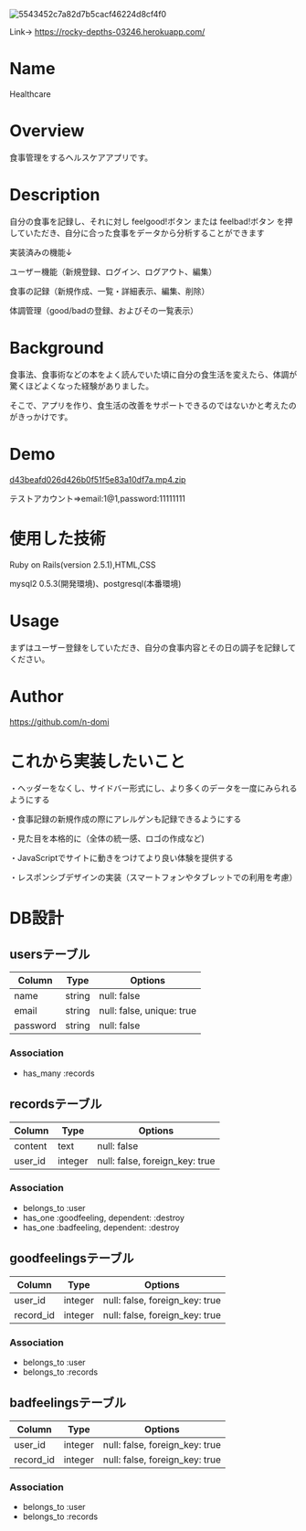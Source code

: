 ![5543452c7a82d7b5cacf46224d8cf4f0](https://user-images.githubusercontent.com/59164751/76047940-a1fb4e80-5fa7-11ea-8bed-99e7399fdaca.jpg)


Link→  https://rocky-depths-03246.herokuapp.com/

# Name

Healthcare

# Overview

食事管理をするヘルスケアアプリです。

# Description

自分の食事を記録し、それに対し feelgood!ボタン または feelbad!ボタン を押していただき、自分に合った食事をデータから分析することができます

実装済みの機能↓

ユーザー機能（新規登録、ログイン、ログアウト、編集） 

食事の記録（新規作成、一覧・詳細表示、編集、削除） 

体調管理（good/badの登録、およびその一覧表示） 

# Background

食事法、食事術などの本をよく読んでいた頃に自分の食生活を変えたら、体調が驚くほどよくなった経験がありました。

そこで、アプリを作り、食生活の改善をサポートできるのではないかと考えたのがきっかけです。

# Demo

[d43beafd026d426b0f51f5e83a10df7a.mp4.zip](https://github.com/n-domi/Healthcare/files/4296326/d43beafd026d426b0f51f5e83a10df7a.mp4.zip)

テストアカウント=>email:1@1,password:11111111

# 使用した技術

Ruby on Rails(version 2.5.1),HTML,CSS

mysql2 0.5.3(開発環境)、postgresql(本番環境)

# Usage

まずはユーザー登録をしていただき、自分の食事内容とその日の調子を記録してください。

# Author

https://github.com/n-domi

# これから実装したいこと

・ヘッダーをなくし、サイドバー形式にし、より多くのデータを一度にみられるようにする 

・食事記録の新規作成の際にアレルゲンも記録できるようにする 

・見た目を本格的に（全体の統一感、ロゴの作成など) 

・JavaScriptでサイトに動きをつけてより良い体験を提供する 

・レスポンシブデザインの実装（スマートフォンやタブレットでの利用を考慮） 

# DB設計

## usersテーブル
|Column|Type|Options|
|------|----|-------|
|name|string|null: false|                   #ユーザー名
|email|string|null: false, unique: true|    #メールアドレス
|password|string|null: false|               #パスワード

### Association
- has_many :records

## recordsテーブル
|Column|Type|Options|
|------|----|-------|
|content|text|null: false|                         #食事内容
|user_id|integer|null: false, foreign_key: true|   #ユーザーid

### Association
- belongs_to :user
- has_one :goodfeeling, dependent: :destroy
- has_one :badfeeling, dependent: :destroy

## goodfeelingsテーブル
|Column|Type|Options|
|------|----|-------|
|user_id|integer|null: false, foreign_key: true|   #ユーザーのid
|record_id|integer|null: false, foreign_key: true|  #記録のid

### Association
- belongs_to :user
- belongs_to :records

## badfeelingsテーブル
|Column|Type|Options|
|------|----|-------|
|user_id|integer|null: false, foreign_key: true|   #ユーザーのid
|record_id|integer|null: false, foreign_key: true|  #記録のid

### Association
- belongs_to :user
- belongs_to :records